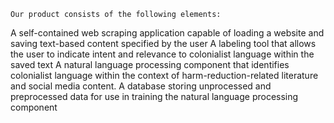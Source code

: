 	Our product consists of the following elements: 
A self-contained web scraping application capable of loading a website and saving text-based content specified by the user
A labeling tool that allows the user to indicate intent and relevance to colonialist language within the saved text
A natural language processing component that identifies colonialist language within the context of harm-reduction-related literature and social media content.
A database storing unprocessed and preprocessed data for use in training the natural language processing component

